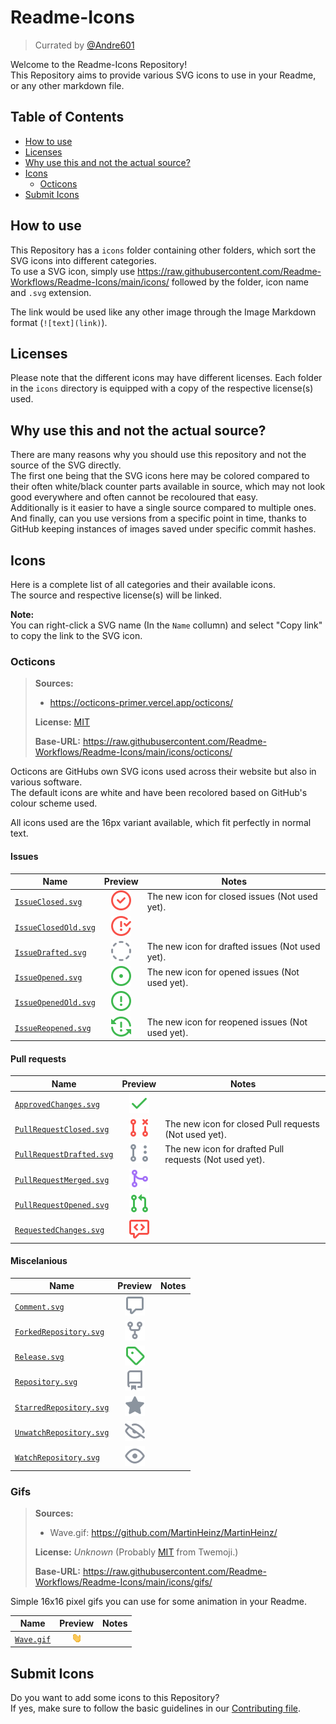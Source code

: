 [andre601]: https://github.com/Andre601
[contributing]: https://github.com/Readme-Workflows/Readme-Icons/blob/main/CONTRIBUTING.md

[LicenseOcticons]: https://github.com/Readme-Workflows/Readme-Icons/blob/main/icons/octicons/OCTICONS_LICENSE.txt
[LicenseTwemoji]: https://github.com/twitter/twemoji/blob/master/LICENSE


# Readme-Icons
> Currated by [@Andre601][andre601]

Welcome to the Readme-Icons Repository!  
This Repository aims to provide various SVG icons to use in your Readme, or any other markdown file.

## Table of Contents

- [How to use](#how-to-use)
- [Licenses](#licenses)
- [Why use this and not the actual source?](#why-use-this-and-not-the-actual-source)
- [Icons](#icons)
  - [Octicons](#octicons)
- [Submit Icons](#submit-icons)

## How to use
This Repository has a `icons` folder containing other folders, which sort the SVG icons into different categories.  
To use a SVG icon, simply use https://raw.githubusercontent.com/Readme-Workflows/Readme-Icons/main/icons/ followed by the folder, icon name and `.svg` extension.

The link would be used like any other image through the Image Markdown format (`![text](link)`).

## Licenses

Please note that the different icons may have different licenses. Each folder in the `icons` directory is equipped with a copy of the respective license(s) used.

## Why use this and not the actual source?

There are many reasons why you should use this repository and not the source of the SVG directly.  
The first one being that the SVG icons here may be colored compared to their often white/black counter parts available in source, which may not look good everywhere and often cannot be recoloured that easy.  
Additionally is it easier to have a single source compared to multiple ones.  
And finally, can you use versions from a specific point in time, thanks to GitHub keeping instances of images saved under specific commit hashes.

## Icons

Here is a complete list of all categories and their available icons.  
The source and respective license(s) will be linked.

**Note:**  
You can right-click a SVG name (In the `Name` collumn) and select "Copy link" to copy the link to the SVG icon.

### Octicons
> **Sources:**
> - https://octicons-primer.vercel.app/octicons/  
> 
> **License:** [MIT][LicenseOcticons]
>
> **Base-URL:** https://raw.githubusercontent.com/Readme-Workflows/Readme-Icons/main/icons/octicons/

Octicons are GitHubs own SVG icons used across their website but also in various software.  
The default icons are white and have been recolored based on GitHub's colour scheme used.

All icons used are the 16px variant available, which fit perfectly in normal text.

#### Issues

| Name                                           | Preview                   | Notes                                            |
| ---------------------------------------------- |:-------------------------:| ------------------------------------------------ |
| [`IssueClosed.svg`][OcticonsIssueClosed]       | ![OcticonsIssueClosed]    | The new icon for closed issues (Not used yet).   |
| [`IssueClosedOld.svg`][OcticonsIssueClosedOld] | ![OcticonsIssueClosedOld] |                                                  |
| [`IssueDrafted.svg`][OcticonsIssueDrafted]     | ![OcticonsIssueDrafted]   | The new icon for drafted issues (Not used yet).  |
| [`IssueOpened.svg`][OcticonsIssueOpened]       | ![OcticonsIssueOpened]    | The new icon for opened issues (Not used yet).   |
| [`IssueOpenedOld.svg`][OcticonsIssueOpenedOld] | ![OcticonsIssueOpenedOld] |                                                  |
| [`IssueReopened.svg`][OcticonsIssueReopened]   | ![OcticonsIssueReopened]  | The new icon for reopened issues (Not used yet). |

[OcticonsIssueClosed]: https://raw.githubusercontent.com/Readme-Workflows/Readme-Icons/main/icons/octicons/IssueClosed.svg
[OcticonsIssueClosedOld]: https://raw.githubusercontent.com/Readme-Workflows/Readme-Icons/main/icons/octicons/IssueClosedOld.svg
[OcticonsIssueDrafted]: https://raw.githubusercontent.com/Readme-Workflows/Readme-Icons/main/icons/octicons/IssueDrafted.svg
[OcticonsIssueOpened]: https://raw.githubusercontent.com/Readme-Workflows/Readme-Icons/main/icons/octicons/IssueOpened.svg
[OcticonsIssueOpenedOld]: https://raw.githubusercontent.com/Readme-Workflows/Readme-Icons/main/icons/octicons/IssueOpenedOld.svg
[OcticonsIssueReopened]: https://raw.githubusercontent.com/Readme-Workflows/Readme-Icons/main/icons/octicons/IssueReopened.svg

#### Pull requests

| Name                                                   | Preview                       | Notes                                                     |
| ------------------------------------------------------ |:-----------------------------:| --------------------------------------------------------- |
| [`ApprovedChanges.svg`][OcticonsApprovedChanges]       | ![OcticonsApprovedChanges]    |                                                           |
| [`PullRequestClosed.svg`][OcticonsPullRequestClosed]   | ![OcticonsPullRequestClosed]  | The new icon for closed Pull requests (Not used yet).     |
| [`PullRequestDrafted.svg`][OcticonsPullRequestDrafted] | ![OcticonsPullRequestDrafted] | The new icon for drafted Pull requests (Not used yet).    |
| [`PullRequestMerged.svg`][OcticonsPullRequestMerged]   | ![OcticonsPullRequestMerged]  |                                                           |
| [`PullRequestOpened.svg`][OcticonsPullRequestOpened]   | ![OcticonsPullRequestOpened]  |                                                           |
| [`RequestedChanges.svg`][OcticonsRequestedChanges]     | ![OcticonsRequestedChanges]   |                                                           |

[OcticonsApprovedChanges]: https://raw.githubusercontent.com/Readme-Workflows/Readme-Icons/main/icons/octicons/ApprovedChanges.svg
[OcticonsPullRequestClosed]: https://raw.githubusercontent.com/Readme-Workflows/Readme-Icons/main/icons/octicons/PullRequestClosed.svg
[OcticonsPullRequestDrafted]: https://raw.githubusercontent.com/Readme-Workflows/Readme-Icons/main/icons/octicons/PullRequestDrafted.svg
[OcticonsPullRequestMerged]: https://raw.githubusercontent.com/Readme-Workflows/Readme-Icons/main/icons/octicons/PullRequestMerged.svg
[OcticonsPullRequestOpened]: https://raw.githubusercontent.com/Readme-Workflows/Readme-Icons/main/icons/octicons/PullRequestOpened.svg
[OcticonsRequestedChanges]: https://raw.githubusercontent.com/Readme-Workflows/Readme-Icons/main/icons/octicons/RequestedChanges.svg

#### Miscelanious
| Name                                                 | Preview                      | Notes |
| ---------------------------------------------------- |:----------------------------:| ----- |
| [`Comment.svg`][OcticonsComment]                     | ![OcticonsComment]           |       |
| [`ForkedRepository.svg`][OcticonsForkedRepository]   | ![OcticonsForkedRepository]  |       |
| [`Release.svg`][OcticonsRelease]                     | ![OcticonsRelease]           |       |
| [`Repository.svg`][OcticonsRepository]               | ![OcticonsRepository]        |       |
| [`StarredRepository.svg`][OcticonsStarredRepository] | ![OcticonsStarredRepository] |       |
| [`UnwatchRepository.svg`][OcticonsUnwatchRepository] | ![OcticonsUnwatchRepository] |       |
| [`WatchRepository.svg`][OcticonsWatchRepository]     | ![OcticonsWatchRepository]   |       |

[OcticonsComment]: https://raw.githubusercontent.com/Readme-Workflows/Readme-Icons/main/icons/octicons/Comment.svg
[OcticonsForkedRepository]: https://raw.githubusercontent.com/Readme-Workflows/Readme-Icons/main/icons/octicons/ForkedRepository.svg
[OcticonsRelease]: https://raw.githubusercontent.com/Readme-Workflows/Readme-Icons/main/icons/octicons/Release.svg
[OcticonsRepository]: https://raw.githubusercontent.com/Readme-Workflows/Readme-Icons/main/icons/octicons/Repository.svg
[OcticonsStarredRepository]: https://raw.githubusercontent.com/Readme-Workflows/Readme-Icons/main/icons/octicons/StarredRepository.svg
[OcticonsUnwatchRepository]: https://raw.githubusercontent.com/Readme-Workflows/Readme-Icons/main/icons/octicons/UnwatchRepository.svg
[OcticonsWatchRepository]: https://raw.githubusercontent.com/Readme-Workflows/Readme-Icons/main/icons/octicons/WatchRepository.svg

### Gifs
> **Sources:**
> - Wave.gif: https://github.com/MartinHeinz/MartinHeinz/
>
> **License:** *Unknown* (Probably [MIT][LicenseTwemoji] from Twemoji.)
>
> **Base-URL:** https://raw.githubusercontent.com/Readme-Workflows/Readme-Icons/main/icons/gifs/

Simple 16x16 pixel gifs you can use for some animation in your Readme.

| Name                   | Preview     | Notes |
| ---------------------- |:-----------:| ----- |
| [`Wave.gif`][GifsWave] | ![GifsWave] |       |

[GifsWave]: https://raw.githubusercontent.com/Readme-Workflows/Readme-Icons/main/icons/gifs/wave.gif

## Submit Icons

Do you want to add some icons to this Repository?  
If yes, make sure to follow the basic guidelines in our [Contributing file][contributing].
